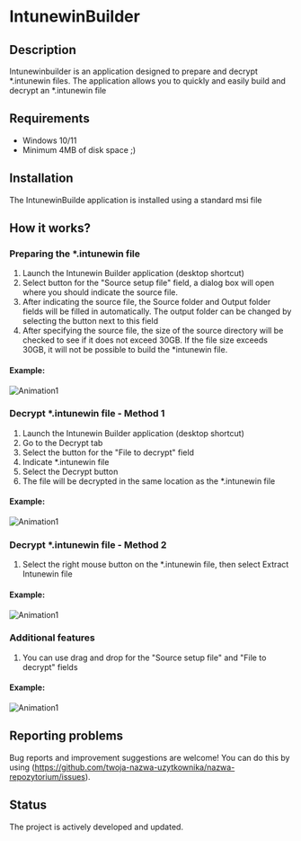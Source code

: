 # IntunewinBuilder

## Description

Intunewinbuilder is an application designed to prepare and decrypt *.intunewin files. The application allows you to quickly and easily build and decrypt an *.intunewin file

## Requirements

- Windows 10/11
- Minimum 4MB of disk space ;)

## Installation
The IntunewinBuilde application is installed using a standard msi file

## How it works?

### Preparing the *.intunewin file
1. Launch the Intunewin Builder application (desktop shortcut)
2. Select button for the "Source setup file" field, a dialog box will open where you should indicate the source file.
3. After indicating the source file, the Source folder and Output folder fields will be filled in automatically. The output folder can be changed by selecting the button next to this field
4. After specifying the source file, the size of the source directory will be checked to see if it does not exceed 30GB. If the file size exceeds 30GB, it will not be possible to build the *intunewin file.
#### Example:

![Animation1](https://github.com/rafallz10100/IntunewinBuilder/assets/151853443/759301ea-b482-4003-8483-6543b41ca609)

### Decrypt *.intunewin file - Method 1
1. Launch the Intunewin Builder application (desktop shortcut)
2. Go to the Decrypt tab
3. Select the button for the "File to decrypt" field
4. Indicate *.intunewin file
5. Select the Decrypt button
6. The file will be decrypted in the same location as the *.intunewin file

#### Example:

![Animation1](https://github.com/rafallz10100/IntunewinBuilder/assets/151853443/8b9f9b40-78c3-43f7-9c73-99785d7653eb)

### Decrypt *.intunewin file - Method 2
1. Select the right mouse button on the *.intunewin file, then select Extract Intunewin file

#### Example:

![Animation1](https://github.com/rafallz10100/IntunewinBuilder/assets/151853443/649fd782-7fcc-4af7-95ed-a5422e7e402b)

### Additional features
1. You can use drag and drop for the "Source setup file" and "File to decrypt" fields
#### Example:

![Animation1](https://github.com/rafallz10100/IntunewinBuilder/assets/151853443/4539d12a-d6db-4a79-bed2-55530a44be43)

## Reporting problems

Bug reports and improvement suggestions are welcome! You can do this by using (https://github.com/twoja-nazwa-uzytkownika/nazwa-repozytorium/issues).

## Status

The project is actively developed and updated.
